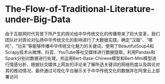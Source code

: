 # The-Flow-of-Traditional-Literature-under-Big-Data
由于互联网时代背景下所产生的舆论给中华传统文化的传播带来了巨大变革，我们团队针对舆论对弘扬中华传统文化的影响进行了大数据实践，确定“汉服”、“哪吒”、“功夫”等能够传播中华传统文化魅力的关键词，使用了BeautifulSoup4和Scrapy技术从微博、抖音、YouTube等社交媒体进行数据提取，利用Pandas和Spark分别对数据进行处理，并运用Bert-Base-Chinese模型和Bert-Mini模型进行情感分析，根据社交媒体上网友的评论来了解所选关键词的网络热度以及舆论对其的推动情况，最终通过可视化平台展示关于中华传统文化的数据并在阿里云上部署访问
